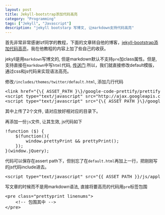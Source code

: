 ```yaml
---
layout: post
title: Jekyll-bootstrap添加代码高亮
category: "Programming"
tags: ["Jekyll", "Javascript"]
description: "jekyll bootstarp 写博文, 让markdown支持代码高亮"
---
```


首先非常非常感谢lzf同学的教程，下面的文章转自他的博客，[jekyll-bootstrap添加代码高亮](http://heroin.so/javascript/2012/05/22/jekyll-bootstrap-code-highlighting/)，我在他教程的内容上加了些自己的收获。

jekyll是用`markdown`写博文的, 但是markdown默认不支持`pre`加class属性。但是, 支持直接在`markdown`中写`html`代码, [传送门](http://daringfireball.net/projects/markdown/syntax#html) 所以，我们就直接修改default模版，通过css和js代码来实现语法高亮。

修改`/includes/themes/twitter/default.html`, 添加几行代码

<pre class="prettyprint linenums">
&lt;link href="{\{ ASSET_PATH }\}/google-code-prettify/prettify.css" rel="stylesheet" type="text/css" media="all"&gt;
&lt;script type="text/javascript" src="http://ajax.googleapis.com/ajax/libs/jquery/1.7.2/jquery.min.js"&gt;&lt;/script&gt;
&lt;script type="text/javascript" src="{\{ ASSET_PATH }\}/google-code-prettify/prettify.js"&gt;&lt;/script&gt;
</pre>

其中上传了2个文件, 请对应放好相对应的目录下。

再添加一份`js`文件, 让其生效, js代码如下

<pre class="prettyprint linenums">
!function ($) {
    $(function(){
        window.prettyPrint &amp;&amp; prettyPrint();
    });
}(window.jQuery);
</pre>

代码可以保存在assert path下，但别忘了在`default.html`再加上一行，把刚刚写的js代码include进去。

<pre class="prettyprint linenums">
&lt;script type="text/javascript" src="{{ ASSET_PATH }}/js/application.js"&gt;&lt;/script&gt;
</pre>

写文章的时候而不是用markdown语法, 直接将要高亮的代码用`pre`标签包围

<pre class="prettyprint linenums">
&lt;pre class="prettyprint linenums"&gt;
    &lt;!-- 包围其中 --&gt;
&lt;/pre&gt;
</pre>

